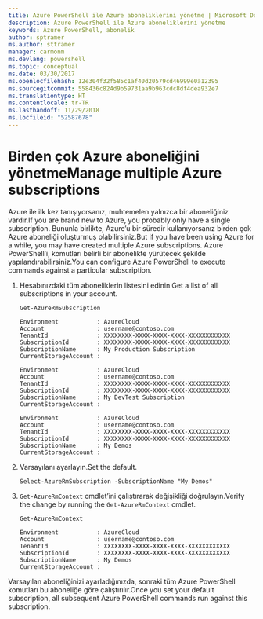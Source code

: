 ```yaml
---
title: Azure PowerShell ile Azure aboneliklerini yönetme | Microsoft Docs
description: Azure PowerShell ile Azure aboneliklerini yönetme
keywords: Azure PowerShell, abonelik
author: sptramer
ms.author: sttramer
manager: carmonm
ms.devlang: powershell
ms.topic: conceptual
ms.date: 03/30/2017
ms.openlocfilehash: 12e304f32f585c1af40d20579cd46999e0a12395
ms.sourcegitcommit: 558436c824d9b59731aa9b963cdc8df4dea932e7
ms.translationtype: HT
ms.contentlocale: tr-TR
ms.lasthandoff: 11/29/2018
ms.locfileid: "52587678"
---
```

# <a name="manage-multiple-azure-subscriptions"></a><span data-ttu-id="4602f-104">Birden çok Azure aboneliğini yönetme</span><span class="sxs-lookup"><span data-stu-id="4602f-104">Manage multiple Azure subscriptions</span></span>

<span data-ttu-id="4602f-105">Azure ile ilk kez tanışıyorsanız, muhtemelen yalnızca bir aboneliğiniz vardır.</span><span class="sxs-lookup"><span data-stu-id="4602f-105">If you are brand new to Azure, you probably only have a single subscription.</span></span> <span data-ttu-id="4602f-106">Bununla birlikte, Azure’u bir süredir kullanıyorsanız birden çok Azure aboneliği oluşturmuş olabilirsiniz.</span><span class="sxs-lookup"><span data-stu-id="4602f-106">But if you have been using Azure for a while, you may have created multiple Azure subscriptions.</span></span> <span data-ttu-id="4602f-107">Azure PowerShell’i, komutları belirli bir abonelikte yürütecek şekilde yapılandırabilirsiniz.</span><span class="sxs-lookup"><span data-stu-id="4602f-107">You can configure Azure PowerShell to execute commands against a particular subscription.</span></span>

1. <span data-ttu-id="4602f-108">Hesabınızdaki tüm aboneliklerin listesini edinin.</span><span class="sxs-lookup"><span data-stu-id="4602f-108">Get a list of all subscriptions in your account.</span></span>

    ```powershell-interactive
    Get-AzureRmSubscription
    ```

    ```output
    Environment           : AzureCloud
    Account               : username@contoso.com
    TenantId              : XXXXXXXX-XXXX-XXXX-XXXX-XXXXXXXXXXXX
    SubscriptionId        : XXXXXXXX-XXXX-XXXX-XXXX-XXXXXXXXXXXX
    SubscriptionName      : My Production Subscription
    CurrentStorageAccount :

    Environment           : AzureCloud
    Account               : username@contoso.com
    TenantId              : XXXXXXXX-XXXX-XXXX-XXXX-XXXXXXXXXXXX
    SubscriptionId        : XXXXXXXX-XXXX-XXXX-XXXX-XXXXXXXXXXXX
    SubscriptionName      : My DevTest Subscription
    CurrentStorageAccount :

    Environment           : AzureCloud
    Account               : username@contoso.com
    TenantId              : XXXXXXXX-XXXX-XXXX-XXXX-XXXXXXXXXXXX
    SubscriptionId        : XXXXXXXX-XXXX-XXXX-XXXX-XXXXXXXXXXXX
    SubscriptionName      : My Demos
    CurrentStorageAccount :
    ```

2. <span data-ttu-id="4602f-109">Varsayılanı ayarlayın.</span><span class="sxs-lookup"><span data-stu-id="4602f-109">Set the default.</span></span>

    ```powershell-interactive
    Select-AzureRmSubscription -SubscriptionName "My Demos"
    ```

3. <span data-ttu-id="4602f-110">`Get-AzureRmContext` cmdlet’ini çalıştırarak değişikliği doğrulayın.</span><span class="sxs-lookup"><span data-stu-id="4602f-110">Verify the change by running the `Get-AzureRmContext` cmdlet.</span></span>

    ```powershell-interactive
    Get-AzureRmContext
    ```

    ```output
    Environment           : AzureCloud
    Account               : username@contoso.com
    TenantId              : XXXXXXXX-XXXX-XXXX-XXXX-XXXXXXXXXXXX
    SubscriptionId        : XXXXXXXX-XXXX-XXXX-XXXX-XXXXXXXXXXXX
    SubscriptionName      : My Demos
    CurrentStorageAccount :
    ```

<span data-ttu-id="4602f-111">Varsayılan aboneliğinizi ayarladığınızda, sonraki tüm Azure PowerShell komutları bu aboneliğe göre çalıştırılır.</span><span class="sxs-lookup"><span data-stu-id="4602f-111">Once you set your default subscription, all subsequent Azure PowerShell commands run against this subscription.</span></span>
